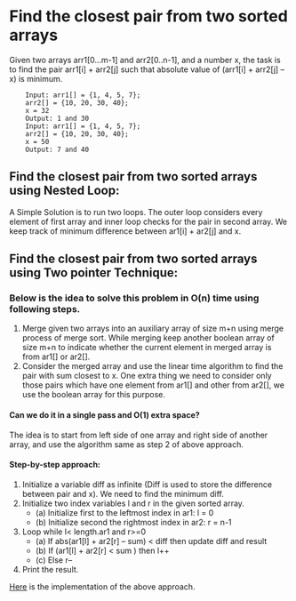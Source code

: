 # Find the closest pair from two sorted arrays

Given two arrays arr1[0…m-1] and arr2[0..n-1], and a number x, the task is to find the pair arr1[i] + arr2[j] such that absolute value of (arr1[i] +
arr2[j] – x) is minimum.

```
    Input: arr1[] = {1, 4, 5, 7};
    arr2[] = {10, 20, 30, 40};
    x = 32
    Output: 1 and 30
    Input: arr1[] = {1, 4, 5, 7};
    arr2[] = {10, 20, 30, 40};
    x = 50
    Output: 7 and 40
```

## Find the closest pair from two sorted arrays using Nested Loop:

A Simple Solution is to run two loops. The outer loop considers every element of first array and inner loop checks for the pair in second array. We
keep track of minimum difference between ar1[i] + ar2[j] and x.

## Find the closest pair from two sorted arrays using Two pointer Technique:

### Below is the idea to solve this problem in O(n) time using following steps.

1) Merge given two arrays into an auxiliary array of size m+n using merge process of merge sort. While merging keep another boolean array of size m+n
   to indicate whether the current element in merged array is from ar1[] or ar2[].
2) Consider the merged array and use the linear time algorithm to find the pair with sum closest to x. One extra thing we need to consider only those
   pairs which have one element from ar1[] and other from ar2[], we use the boolean array for this purpose.

#### Can we do it in a single pass and O(1) extra space?

The idea is to start from left side of one array and right side of another array, and use the algorithm same as step 2 of above approach.

#### Step-by-step approach:

1. Initialize a variable diff as infinite (Diff is used to store the difference between pair and x). We need to find the minimum diff.
2. Initialize two index variables l and r in the given sorted array.
    - (a) Initialize first to the leftmost index in ar1: l = 0
    - (b) Initialize second the rightmost index in ar2: r = n-1
3. Loop while l< length.ar1 and r>=0
    - (a) If abs(ar1[l] + ar2[r] – sum) < diff then update diff and result
    - (b) If (ar1[l] + ar2[r] < sum ) then l++
    - (c) Else r–
4. Print the result.

[Here](./Two-pointer.example.ts) is the implementation of the above approach.

